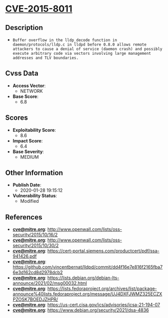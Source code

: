 
# [CVE-2015-8011](http://www.openwall.com/lists/oss-security/2015/10/16/2)

## Description

- `Buffer overflow in the lldp_decode function in daemon/protocols/lldp.c in lldpd before 0.8.0 allows remote attackers to cause a denial of service (daemon crash) and possibly execute arbitrary code via vectors involving large management addresses and TLV boundaries.`

## Cvss Data

- **Access Vector**:
  - NETWORK
- **Base Score**:
  - 6.8

## Scores

- **Exploitability Score**:
  - 8.6
- **Impact Score**:
  - 6.4
- **Base Severity**:
  - MEDIUM

## Other Information

- **Publish Date**:
  - 2020-01-28 19:15:12
- **Vulnerability Status**:
  - Modified

## References

- **cve@mitre.org**: http://www.openwall.com/lists/oss-security/2015/10/16/2
- **cve@mitre.org**: http://www.openwall.com/lists/oss-security/2015/10/30/2
- **cve@mitre.org**: https://cert-portal.siemens.com/productcert/pdf/ssa-941426.pdf
- **cve@mitre.org**: https://github.com/vincentbernat/lldpd/commit/dd4f16e7e816f2165fba76e3d162cd8d2978dcb2
- **cve@mitre.org**: https://lists.debian.org/debian-lts-announce/2021/02/msg00032.html
- **cve@mitre.org**: https://lists.fedoraproject.org/archives/list/package-announce%40lists.fedoraproject.org/message/UJ4DXFJWMZ325ECZXPZOSK7BOEDJZHPR/
- **cve@mitre.org**: https://us-cert.cisa.gov/ics/advisories/icsa-21-194-07
- **cve@mitre.org**: https://www.debian.org/security/2021/dsa-4836
